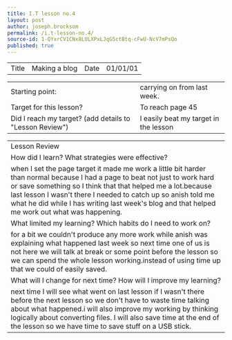 ```yaml
---
title: I.T lesson no.4
layout: post
author: joseph.brocksom
permalink: /i.t-lesson-no.4/
source-id: 1-QYxrCV1CNx8LULXPxLJqG5ctBtq-cFwU-NcV7mPsQo
published: true
---
```

<table>
  <tr>
    <td>Title</td>
    <td>Making a blog</td>
    <td>Date</td>
    <td>01/01/01</td>
  </tr>
</table>


<table>
  <tr>
    <td>Starting point:</td>
    <td> carrying on from last week.</td>
  </tr>
  <tr>
    <td>Target for this lesson?</td>
    <td>To reach page 45 </td>
  </tr>
  <tr>
    <td>Did I reach my target? 
(add details to "Lesson Review")</td>
    <td> I easily beat my target in the lesson</td>
  </tr>
</table>


<table>
  <tr>
    <td>Lesson Review</td>
  </tr>
  <tr>
    <td>How did I learn? What strategies were effective? </td>
  </tr>
  <tr>
    <td>when I set the page target it made me work a little bit harder than normal because I had a page to beat not just to work hard or save something so I think that that helped me a lot.because last lesson I wasn't there I needed to catch up so anish told me what he did while I has writing last week's blog and that helped me work out what was happening.</td>
  </tr>
  <tr>
    <td>What limited my learning? Which habits do I need to work on? </td>
  </tr>
  <tr>
    <td>for a bit we couldn't produce any more work while anish was explaining what happened last week so next time one of us is not here we will talk at break or some point before the lesson so we can spend the whole lesson working.instead of using time up that we could of easily saved.</td>
  </tr>
  <tr>
    <td>What will I change for next time? How will I improve my learning?</td>
  </tr>
  <tr>
    <td>next time I will see what went on last lesson if I wasn't there before the next lesson so we don't have to waste time talking about what happened.i will also improve my working by thinking logically about converting files. I will also save time at the end of the lesson so we have time to save stuff on a USB stick.</td>
  </tr>
</table>


